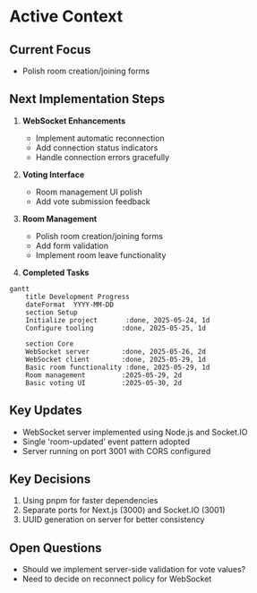 # Active Context

## Current Focus
- Polish room creation/joining forms

## Next Implementation Steps
1. **WebSocket Enhancements**
   - Implement automatic reconnection
   - Add connection status indicators
   - Handle connection errors gracefully

2. **Voting Interface**
   - Room management UI polish
   - Add vote submission feedback
3. **Room Management**
   - Polish room creation/joining forms
   - Add form validation
   - Implement room leave functionality

3. **Completed Tasks**
```mermaid
gantt
    title Development Progress
    dateFormat  YYYY-MM-DD
    section Setup
    Initialize project       :done, 2025-05-24, 1d
    Configure tooling       :done, 2025-05-25, 1d
    
    section Core
    WebSocket server        :done, 2025-05-26, 2d
    WebSocket client        :done, 2025-05-29, 1d
    Basic room functionality :done, 2025-05-29, 1d
    Room management         :2025-05-29, 2d
    Basic voting UI         :2025-05-30, 2d
```

## Key Updates
- WebSocket server implemented using Node.js and Socket.IO
- Single 'room-updated' event pattern adopted
- Server running on port 3001 with CORS configured

## Key Decisions
1. Using pnpm for faster dependencies
2. Separate ports for Next.js (3000) and Socket.IO (3001)
3. UUID generation on server for better consistency

## Open Questions
- Should we implement server-side validation for vote values?
- Need to decide on reconnect policy for WebSocket
